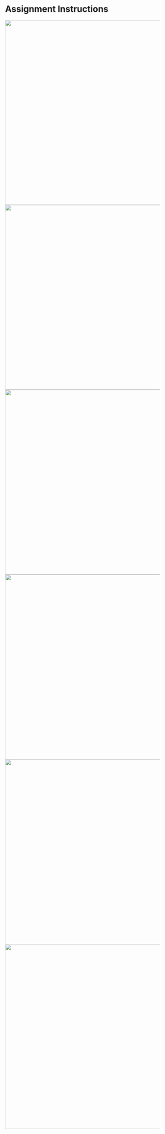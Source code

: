 <h1>Assignment Instructions</h1>

<img src="https://user-images.githubusercontent.com/81542559/158282966-d57adf52-4746-40ed-ba17-03942eb5fd2c.png" width="600">
<img src="https://user-images.githubusercontent.com/81542559/158282967-66974fe6-7184-4c4a-b7ac-567f30a5b215.png" width="600">
<img src="https://user-images.githubusercontent.com/81542559/158282969-acfd8156-e117-4f30-899f-fa0f4d4e112c.png" width="600">
<img src="https://user-images.githubusercontent.com/81542559/158282970-5d3cb138-c8e8-46c4-a5a4-279a10e75d1b.png" width="600">
<img src="https://user-images.githubusercontent.com/81542559/158282971-36a25af7-45ae-43b1-9612-58a9d3afa7c2.png" width="600">
<img src="https://user-images.githubusercontent.com/81542559/158282973-b997546b-dc9b-48e7-b9c4-47b612aa20f4.png" width="600">

